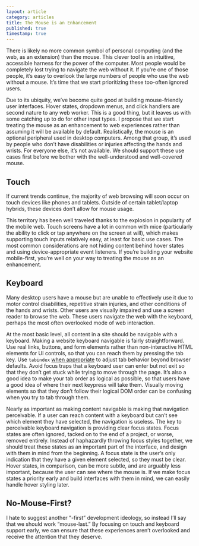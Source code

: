 ```yaml
---
layout: article
category: articles
title: The Mouse is an Enhancement
published: true
timestamp: true
---
```


There is likely no more common symbol of personal computing (and the web, as an extension) than the mouse. This clever tool is an intuitive, accessible harness for the power of the computer. Most people would be completely lost trying to navigate the web without it. If you’re one of those people, it’s easy to overlook the large numbers of people who use the web without a mouse. It’s time that we start prioritizing these too-often ignored users.

Due to its ubiquity, we’ve become quite good at building mouse-friendly user interfaces. Hover states, dropdown menus, and click handlers are second nature to any web worker. This is a good thing, but it leaves us with some catching up to do for other input types. I propose that we start treating the mouse as an enhancement to web experiences rather than assuming it will be available by default. Realistically, the mouse is an optional peripheral used in desktop computers. Among that group, it’s used by people who don’t have disabilities or injuries affecting the hands and wrists. For everyone else, it’s not available. We should support these use cases first before we bother with the well-understood and well-covered mouse.

## Touch

If current trends continue, the majority of web browsing will soon occur on touch devices like phones and tablets. Outside of certain tablet/laptop hybrids, these devices don’t allow for mouse usage.

This territory has been well traveled thanks to the explosion in popularity of the mobile web. Touch screens have a lot in common with mice (particularly the ability to click or tap anywhere on the screen at will), which makes supporting touch inputs relatively easy, at least for basic use cases. The most common considerations are not hiding content behind hover states and using device-appropriate event listeners. If you’re building your website mobile-first, you’re well on your way to treating the mouse as an enhancement.

## Keyboard

Many desktop users have a mouse but are unable to effectively use it due to motor control disabilities, repetitive strain injuries, and other conditions of the hands and wrists. Other users are visually impaired and use a screen reader to browse the web. These users navigate the web with the keyboard, perhaps the most often overlooked mode of web interaction.

At the most basic level, all content in a site should be navigable with a keyboard. Making a website keyboard navigable is fairly straightforward. Use real links, buttons, and form elements rather than non-interactive HTML elements for UI controls, so that you can reach them by pressing the tab key. Use `tabindex` [when appropriate](http://www.alexlande.com/articles/cross-browser-tabindex-woes/) to adjust tab behavior beyond browser defaults. Avoid focus traps that a keyboard user can enter but not exit so that they don’t get stuck while trying to move through the page. It’s also a good idea to make your tab order as logical as possible, so that users have a good idea of where their next keypress will take them. Visually moving elements so that they don’t follow their logical DOM order can be confusing when you try to tab through them.

Nearly as important as making content navigable is making that navigation perceivable. If a user can reach content with a keyboard but can’t see which element they have selected, the navigation is useless. The key to perceivable keyboard navigation is providing clear focus states. Focus states are often ignored, tacked on to the end of a project, or worse, removed entirely. Instead of haphazardly throwing focus styles together, we should treat these states as an important part of the interface, and design with them in mind from the beginning. A focus state is the user’s only indication that they have a given element selected, so they must be clear. Hover states, in comparison, can be more subtle, and are arguably less important, because the user can see where the mouse is. If we make focus states a priority early and build interfaces with them in mind, we can easily handle hover styling later.

## No-Mouse-First?

I hate to suggest another "-first” development ideology, so instead I’ll say that we should work “mouse-last.” By focusing on touch and keyboard support early, we can ensure that these experiences aren’t overlooked and receive the attention that they deserve.
